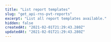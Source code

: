 ```yaml
---
title: "List report templates"
slug: "get_api-rns-pvt-reports"
excerpt: "List all report templates available."
hidden: false
createdAt: "2021-02-01T21:29:43.280Z"
updatedAt: "2021-02-01T21:29:43.280Z"
---
```

